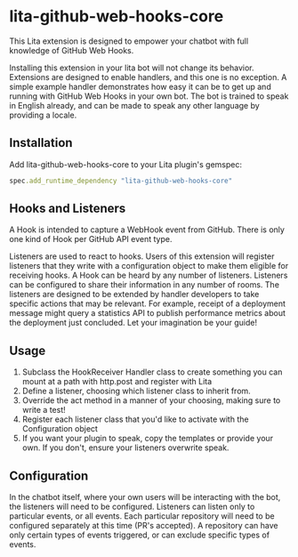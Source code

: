 # lita-github-web-hooks-core

This Lita extension is designed to empower your chatbot with full knowledge of GitHub Web Hooks.

Installing this extension in your lita bot will not change its behavior.  Extensions are designed to enable handlers, and this one is no exception.  A simple example handler demonstrates how easy it can be to get up and running with GitHub Web Hooks in your own bot.  The bot is trained to speak in English already, and can be made to speak any other language by providing a locale.

## Installation

Add lita-github-web-hooks-core to your Lita plugin's gemspec:

``` ruby
spec.add_runtime_dependency "lita-github-web-hooks-core"
```

## Hooks and Listeners

A Hook is intended to capture a WebHook event from GitHub.  There is only one kind of Hook per GitHub API event type.

Listeners are used to react to hooks.  Users of this extension will register listeners that they write with a configuration object to make them eligible for receiving hooks.  A Hook can be heard by any number of listeners.  Listeners can be configured to share their information in any number of rooms.  The listeners are designed to be extended by handler developers to take specific actions that may be relevant.  For example, receipt of a deployment message might query a statistics API to publish performance metrics about the deployment just concluded.  Let your imagination be your guide!

## Usage

1. Subclass the HookReceiver Handler class to create something you can mount at a path with http.post and register with Lita
1. Define a listener, choosing which listener class to inherit from.
1. Override the act method in a manner of your choosing, making sure to write a test!
1. Register each listener class that you'd like to activate with the Configuration object
1. If you want your plugin to speak, copy the templates or provide your own.  If you don't, ensure your listeners overwrite speak.

## Configuration

In the chatbot itself, where your own users will be interacting with the bot, the listeners will need to be configured.  Listeners can listen only to particular events, or all events.  Each particular repository will need to be configured separately at this time (PR's accepted).  A repository can have only certain types of events triggered, or can exclude specific types of events.